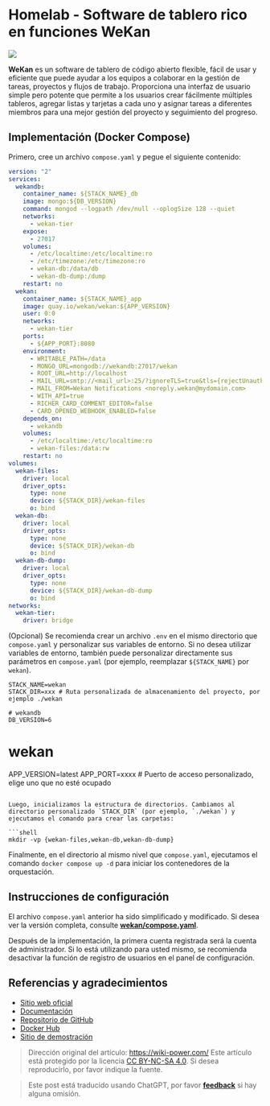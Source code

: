 # Homelab - Software de tablero rico en funciones WeKan

![](https://wiki-media-1253965369.cos.ap-guangzhou.myqcloud.com/img/20230508175842.png)

**WeKan** es un software de tablero de código abierto flexible, fácil de usar y eficiente que puede ayudar a los equipos a colaborar en la gestión de tareas, proyectos y flujos de trabajo. Proporciona una interfaz de usuario simple pero potente que permite a los usuarios crear fácilmente múltiples tableros, agregar listas y tarjetas a cada uno y asignar tareas a diferentes miembros para una mejor gestión del proyecto y seguimiento del progreso.

## Implementación (Docker Compose)

Primero, cree un archivo `compose.yaml` y pegue el siguiente contenido:

```yaml title="compose.yaml"
version: "2"
services:
  wekandb:
    container_name: ${STACK_NAME}_db
    image: mongo:${DB_VERSION}
    command: mongod --logpath /dev/null --oplogSize 128 --quiet
    networks:
      - wekan-tier
    expose:
      - 27017
    volumes:
      - /etc/localtime:/etc/localtime:ro
      - /etc/timezone:/etc/timezone:ro
      - wekan-db:/data/db
      - wekan-db-dump:/dump
    restart: no
  wekan:
    container_name: ${STACK_NAME}_app
    image: quay.io/wekan/wekan:${APP_VERSION}
    user: 0:0
    networks:
      - wekan-tier
    ports:
      - ${APP_PORT}:8080
    environment:
      - WRITABLE_PATH=/data
      - MONGO_URL=mongodb://wekandb:27017/wekan
      - ROOT_URL=http://localhost
      - MAIL_URL=smtp://<mail_url>:25/?ignoreTLS=true&tls={rejectUnauthorized:false}
      - MAIL_FROM=Wekan Notifications <noreply.wekan@mydomain.com>
      - WITH_API=true
      - RICHER_CARD_COMMENT_EDITOR=false
      - CARD_OPENED_WEBHOOK_ENABLED=false
    depends_on:
      - wekandb
    volumes:
      - /etc/localtime:/etc/localtime:ro
      - wekan-files:/data:rw
    restart: no
volumes:
  wekan-files:
    driver: local
    driver_opts:
      type: none
      device: ${STACK_DIR}/wekan-files
      o: bind
  wekan-db:
    driver: local
    driver_opts:
      type: none
      device: ${STACK_DIR}/wekan-db
      o: bind
  wekan-db-dump:
    driver: local
    driver_opts:
      type: none
      device: ${STACK_DIR}/wekan-db-dump
      o: bind
networks:
  wekan-tier:
    driver: bridge
```

(Opcional) Se recomienda crear un archivo `.env` en el mismo directorio que `compose.yaml` y personalizar sus variables de entorno. Si no desea utilizar variables de entorno, también puede personalizar directamente sus parámetros en `compose.yaml` (por ejemplo, reemplazar `${STACK_NAME}` por `wekan`).

```dotenv title=".env"
STACK_NAME=wekan
STACK_DIR=xxx # Ruta personalizada de almacenamiento del proyecto, por ejemplo ./wekan

# wekandb
DB_VERSION=6
```

# wekan

APP_VERSION=latest
APP_PORT=xxxx # Puerto de acceso personalizado, elige uno que no esté ocupado

````

Luego, inicializamos la estructura de directorios. Cambiamos al directorio personalizado `STACK_DIR` (por ejemplo, `./wekan`) y ejecutamos el comando para crear las carpetas:

```shell
mkdir -vp {wekan-files,wekan-db,wekan-db-dump}
````

Finalmente, en el directorio al mismo nivel que `compose.yaml`, ejecutamos el comando `docker compose up -d` para iniciar los contenedores de la orquestación.

## Instrucciones de configuración

El archivo `compose.yaml` anterior ha sido simplificado y modificado. Si desea ver la versión completa, consulte [**wekan/compose.yaml**](https://github.com/wekan/wekan/blob/master/compose.yaml).

Después de la implementación, la primera cuenta registrada será la cuenta de administrador. Si lo está utilizando para usted mismo, se recomienda desactivar la función de registro de usuarios en el panel de configuración.

## Referencias y agradecimientos

- [Sitio web oficial](https://wekan.github.io/)
- [Documentación](https://github.com/wekan/wekan/wiki/Docker#note-docker-composeyml-works)
- [Repositorio de GitHub](https://github.com/wekan/wekan)
- [Docker Hub](https://hub.docker.com/r/wekanteam/wekan)
- [Sitio de demostración](https://boards.wekan.team/b/D2SzJKZDS4Z48yeQH/wekan-open-source-kanban-board-with-mit-license)

> Dirección original del artículo: <https://wiki-power.com/>
> Este artículo está protegido por la licencia [CC BY-NC-SA 4.0](https://creativecommons.org/licenses/by/4.0/deed.zh). Si desea reproducirlo, por favor indique la fuente.

> Este post está traducido usando ChatGPT, por favor [**feedback**](https://github.com/linyuxuanlin/Wiki_MkDocs/issues/new) si hay alguna omisión.
